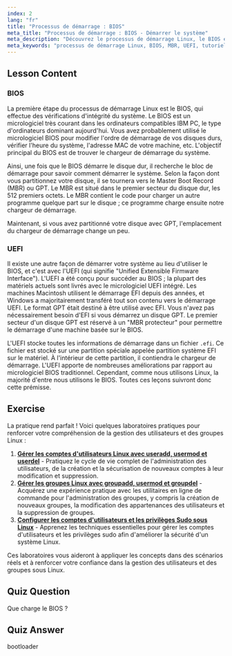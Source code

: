 ```yaml
---
index: 2
lang: "fr"
title: "Processus de démarrage : BIOS"
meta_title: "Processus de démarrage : BIOS - Démarrer le système"
meta_description: "Découvrez le processus de démarrage Linux, le BIOS et le MBR. Comprenez comment votre système démarre avec ce guide convivial pour débutants. Explorez les concepts UEFI !"
meta_keywords: "processus de démarrage Linux, BIOS, MBR, UEFI, tutoriel Linux, chargeur de démarrage, Linux débutant, démarrage système"
---
```


## Lesson Content

### BIOS

La première étape du processus de démarrage Linux est le BIOS, qui effectue des vérifications d'intégrité du système. Le BIOS est un micrologiciel très courant dans les ordinateurs compatibles IBM PC, le type d'ordinateurs dominant aujourd'hui. Vous avez probablement utilisé le micrologiciel BIOS pour modifier l'ordre de démarrage de vos disques durs, vérifier l'heure du système, l'adresse MAC de votre machine, etc. L'objectif principal du BIOS est de trouver le chargeur de démarrage du système.

Ainsi, une fois que le BIOS démarre le disque dur, il recherche le bloc de démarrage pour savoir comment démarrer le système. Selon la façon dont vous partitionnez votre disque, il se tournera vers le Master Boot Record (MBR) ou GPT. Le MBR est situé dans le premier secteur du disque dur, les 512 premiers octets. Le MBR contient le code pour charger un autre programme quelque part sur le disque ; ce programme charge ensuite notre chargeur de démarrage.

Maintenant, si vous avez partitionné votre disque avec GPT, l'emplacement du chargeur de démarrage change un peu.

### UEFI

Il existe une autre façon de démarrer votre système au lieu d'utiliser le BIOS, et c'est avec l'UEFI (qui signifie "Unified Extensible Firmware Interface"). L'UEFI a été conçu pour succéder au BIOS ; la plupart des matériels actuels sont livrés avec le micrologiciel UEFI intégré. Les machines Macintosh utilisent le démarrage EFI depuis des années, et Windows a majoritairement transféré tout son contenu vers le démarrage UEFI. Le format GPT était destiné à être utilisé avec EFI. Vous n'avez pas nécessairement besoin d'EFI si vous démarrez un disque GPT. Le premier secteur d'un disque GPT est réservé à un "MBR protecteur" pour permettre le démarrage d'une machine basée sur le BIOS.

L'UEFI stocke toutes les informations de démarrage dans un fichier `.efi`. Ce fichier est stocké sur une partition spéciale appelée partition système EFI sur le matériel. À l'intérieur de cette partition, il contiendra le chargeur de démarrage. L'UEFI apporte de nombreuses améliorations par rapport au micrologiciel BIOS traditionnel. Cependant, comme nous utilisons Linux, la majorité d'entre nous utilisons le BIOS. Toutes ces leçons suivront donc cette prémisse.

## Exercise

La pratique rend parfait ! Voici quelques laboratoires pratiques pour renforcer votre compréhension de la gestion des utilisateurs et des groupes Linux :

1. **[Gérer les comptes d'utilisateurs Linux avec useradd, usermod et userdel](https://labex.io/fr/labs/comptia-manage-linux-user-accounts-with-useradd-usermod-and-userdel-590837)** - Pratiquez le cycle de vie complet de l'administration des utilisateurs, de la création et la sécurisation de nouveaux comptes à leur modification et suppression.
2. **[Gérer les groupes Linux avec groupadd, usermod et groupdel](https://labex.io/fr/labs/comptia-manage-linux-groups-with-groupadd-usermod-and-groupdel-590836)** - Acquérez une expérience pratique avec les utilitaires en ligne de commande pour l'administration des groupes, y compris la création de nouveaux groupes, la modification des appartenances des utilisateurs et la suppression de groupes.
3. **[Configurer les comptes d'utilisateurs et les privilèges Sudo sous Linux](https://labex.io/fr/labs/comptia-configure-user-accounts-and-sudo-privileges-in-linux-590856)** - Apprenez les techniques essentielles pour gérer les comptes d'utilisateurs et les privilèges sudo afin d'améliorer la sécurité d'un système Linux.

Ces laboratoires vous aideront à appliquer les concepts dans des scénarios réels et à renforcer votre confiance dans la gestion des utilisateurs et des groupes sous Linux.

## Quiz Question

Que charge le BIOS ?

## Quiz Answer

bootloader
